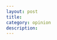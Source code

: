 ```yaml
---
layout: post
title: 
category: opinion
description: 
---
```


[Bill]:    billbillbillbill.github.io  "Bill"
